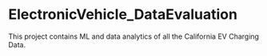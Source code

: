 # ElectronicVehicle_DataEvaluation
This project contains ML and data analytics  of all the California EV Charging Data. 
